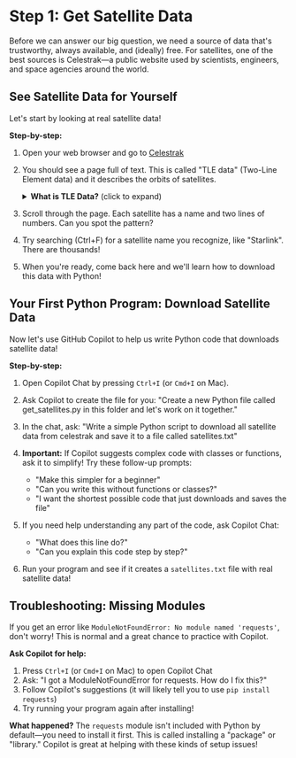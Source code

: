 
# Step 1: Get Satellite Data


Before we can answer our big question, we need a source of data that's trustworthy, always available, and (ideally) free. For satellites, one of the best sources is Celestrak—a public website used by scientists, engineers, and space agencies around the world.

## See Satellite Data for Yourself

Let's start by looking at real satellite data!

**Step-by-step:**
1. Open your web browser and go to [Celestrak](https://celestrak.org/NORAD/elements/gp.php?GROUP=active&FORMAT=tle)
2. You should see a page full of text. This is called "TLE data"  (Two-Line Element data) and it describes the orbits of satellites.
    <details>
    <summary><strong>What is TLE Data?</strong> (click to expand)</summary>

    When you look at the Celestrak page, you'll see blocks of text like this:

    ```
    ISS (ZARYA)
    1 25544U 98067A   23345.12345678  .00001234  00000-0  12345-4 0  9991
    2 25544  51.6416  21.1234 0001234 123.4567 234.5678 15.54321098765432
    ```

    - The first line is the satellite's name (like "ISS (ZARYA)").
    - The next two lines are the "Two-Line Element" (TLE) data. These numbers describe the satellite's orbit—like its path, speed, and position in space.

    **Visual Guide:**

    | Line | What it means       |
    |------|---------------------|
    | 1    | Satellite name      |
    | 2    | Orbit info (part 1) |
    | 3    | Orbit info (part 2) |

    You don't need to understand all the numbers yet—just know that this is the data we'll use to find satellites!

    </details>


3. Scroll through the page. Each satellite has a name and two lines of numbers. Can you spot the pattern?
4. Try searching (Ctrl+F) for a satellite name you recognize, like "Starlink". There are thousands!
5. When you're ready, come back here and we'll learn how to download this data with Python!

## Your First Python Program: Download Satellite Data

Now let's use GitHub Copilot to help us write Python code that downloads satellite data!

**Step-by-step:**

1. Open Copilot Chat by pressing `Ctrl+I` (or `Cmd+I` on Mac).

2. Ask Copilot to create the file for you: "Create a new Python file called get_satellites.py in this folder and let's work on it together."

3. In the chat, ask: "Write a simple Python script to download all satellite data from celestrak and save it to a file called satellites.txt"

4. **Important:** If Copilot suggests complex code with classes or functions, ask it to simplify! Try these follow-up prompts:
   - "Make this simpler for a beginner"
   - "Can you write this without functions or classes?"
   - "I want the shortest possible code that just downloads and saves the file"

5. If you need help understanding any part of the code, ask Copilot Chat:
   - "What does this line do?"
   - "Can you explain this code step by step?"

6. Run your program and see if it creates a `satellites.txt` file with real satellite data!

## Troubleshooting: Missing Modules

If you get an error like `ModuleNotFoundError: No module named 'requests'`, don't worry! This is normal and a great chance to practice with Copilot.

**Ask Copilot for help:**
1. Press `Ctrl+I` (or `Cmd+I` on Mac) to open Copilot Chat
2. Ask: "I got a ModuleNotFoundError for requests. How do I fix this?"
3. Follow Copilot's suggestions (it will likely tell you to use `pip install requests`)
4. Try running your program again after installing!

**What happened?** The `requests` module isn't included with Python by default—you need to install it first. This is called installing a "package" or "library." Copilot is great at helping with these kinds of setup issues!
